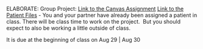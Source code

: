 
ELABORATE:
Group Project:
[Link to the Canvas Assignment](https://fisd.instructure.com/courses/136734/assignments/4545083)
[Link to the Patient Files](https://docs.google.com/presentation/d/1OGaIeepE7NrRmms0DTBrDLbPGoX5smMTi6WMgAzh2Mg/edit?usp=sharing) - You and your partner have already been assigned a patient in class.
There will be class time to work on the project.  But you should expect to also be working a little outside of class. 

It is due at the beginning of class on Aug 29 | Aug 30
